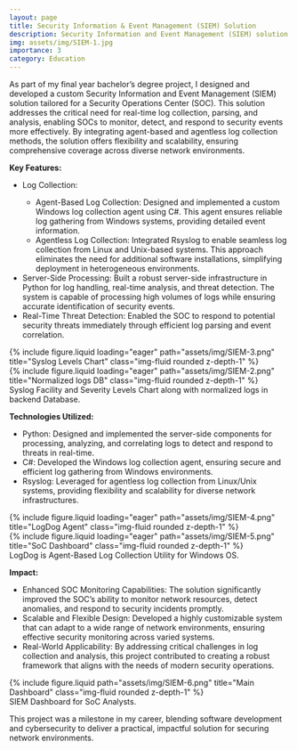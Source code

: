 ```yaml
---
layout: page
title: Security Information & Event Management (SIEM) Solution
description: Security Information and Event Management (SIEM) solution to enhance real-time threat detection and response for SOCs.
img: assets/img/SIEM-1.jpg
importance: 3
category: Education
---
```


As part of my final year bachelor’s degree project, I designed and developed a custom Security Information and Event Management (SIEM) solution tailored for a Security Operations Center (SOC). This solution addresses the critical need for real-time log collection, parsing, and analysis, enabling SOCs to monitor, detect, and respond to security events more effectively. By integrating agent-based and agentless log collection methods, the solution offers flexibility and scalability, ensuring comprehensive coverage across diverse network environments.

<b> Key Features: </b>

<ul>
    <li>Log Collection: </li>
        <ul>
            <li>Agent-Based Log Collection: Designed and implemented a custom Windows log collection agent using C#. This agent ensures reliable log gathering from Windows systems, providing detailed event information.</li>
            <li>Agentless Log Collection: Integrated Rsyslog to enable seamless log collection from Linux and Unix-based systems. This approach eliminates the need for additional software installations, simplifying deployment in heterogeneous environments.</li>
        </ul>
    <li> Server-Side Processing: Built a robust server-side infrastructure in Python for log handling, real-time analysis, and threat detection. The system is capable of processing high volumes of logs while ensuring accurate identification of security events. </li>
    <li> Real-Time Threat Detection: Enabled the SOC to respond to potential security threats immediately through efficient log parsing and event correlation.</li>
</ul>

<div class="row">
    <div class="col-sm mt-3 mt-md-0">
        {% include figure.liquid loading="eager" path="assets/img/SIEM-3.png" title="Syslog Levels Chart" class="img-fluid rounded z-depth-1" %}
    </div>
    <div class="col-sm mt-3 mt-md-0">
        {% include figure.liquid loading="eager" path="assets/img/SIEM-2.png" title="Normalized logs DB" class="img-fluid rounded z-depth-1" %}
    </div>
</div>

<div class="caption">
    Syslog Facility and Severity Levels Chart along with normalized logs in backend Database.
</div>

<b> Technologies Utilized: </b>
<ul>
    <li>Python: Designed and implemented the server-side components for processing, analyzing, and correlating logs to detect and respond to threats in real-time.</li>
    <li>C#: Developed the Windows log collection agent, ensuring secure and efficient log gathering from Windows environments.</li>
    <li>Rsyslog: Leveraged for agentless log collection from Linux/Unix systems, providing flexibility and scalability for diverse network infrastructures.</li>
</ul>

<div class="row">
    <div class="col-sm mt-3 mt-md-0">
        {% include figure.liquid loading="eager" path="assets/img/SIEM-4.png" title="LogDog Agent" class="img-fluid rounded z-depth-1" %}
    </div>
    <div class="col-sm mt-3 mt-md-0">
        {% include figure.liquid loading="eager" path="assets/img/SIEM-5.png" title="SoC Dashboard" class="img-fluid rounded z-depth-1" %}
    </div>
</div>
<div class="caption">
    LogDog is Agent-Based Log Collection Utility for Windows OS.
</div>

<b> Impact: </b>
<ul>
    <li>Enhanced SOC Monitoring Capabilities: The solution significantly improved the SOC’s ability to monitor network resources, detect anomalies, and respond to security incidents promptly.</li>
    <li>Scalable and Flexible Design: Developed a highly customizable system that can adapt to a wide range of network environments, ensuring effective security monitoring across varied systems.</li>
    <li>Real-World Applicability: By addressing critical challenges in log collection and analysis, this project contributed to creating a robust framework that aligns with the needs of modern security operations.</li>
</ul>

<div class="row justify-content-sm-center">
    <div class="col-sm-8 mt-3 mt-md-0">
        {% include figure.liquid path="assets/img/SIEM-6.png" title="Main Dashboard" class="img-fluid rounded z-depth-1" %}
    </div>
</div>
<div class="caption">
    SIEM Dashboard for SoC Analysts.
</div>

This project was a milestone in my career, blending software development and cybersecurity to deliver a practical, impactful solution for securing network environments.